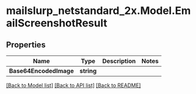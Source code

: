 # mailslurp_netstandard_2x.Model.EmailScreenshotResult

## Properties

Name | Type | Description | Notes
------------ | ------------- | ------------- | -------------
**Base64EncodedImage** | **string** |  | 

[[Back to Model list]](../README#documentation-for-models) [[Back to API list]](../README#documentation-for-api-endpoints) [[Back to README]](../README)

